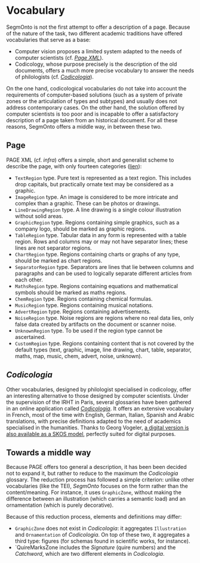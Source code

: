 # Vocabulary

SegmOnto is not the first attempt to offer a description of a page. Because of the nature of the task, two different academic traditions have offered vocabularies that serve as a base:

- Computer vision proposes a limited system adapted to the needs of computer scientists (cf. [_Page XML_](#page)).
- Codicology, whose purpose precisely is the description of the old documents, offers a much more precise vocabulary to answer the needs of philologists  (cf. [_Codicologia_](#codicologia)).

On the one hand, codicological vocabularies do not take into account the requirements of computer-based solutions (such as a system of private zones or the articulation of types and subtypes) and usually does not address contemporary cases. On the other hand, the solution offered by computer scientists is too poor and is incapable to offer a satisfactory description of a page taken from an historical document. For all these reasons, SegmOnto offers a middle way, in between these two.

## Page

PAGE XML (cf. _infra_) offers a simple, short and generalist scheme to describe the page, with only fourteen categories ([lien](https://www.primaresearch.org/schema/PAGE/gts/pagecontent/2016-07-15/pagecontent.xsd)):

- `TextRegion` type. Pure text is represented as a text region. This includes drop capitals, but practically ornate text may be considered as a graphic.
- `ImageRegion` type. An image is considered to be more intricate and complex than a graphic. These can be photos or drawings.
- `LineDrawingRegion` type. A line drawing is a single colour illustration without solid areas.
- `GraphicRegion` type. Regions containing simple graphics, such as a company logo, should be marked as graphic regions.
- `TableRegion` type. Tabular data in any form is represented with a table region. Rows and columns may or may not have separator lines; these lines are not separator regions.
- `ChartRegion` type. Regions containing charts or graphs of any type, should be marked as chart regions.
- `SeparatorRegion` type. Separators are lines that lie between columns and paragraphs and can be used to logically separate different articles from each other.
- `MathsRegion` type. Regions containing equations and mathematical symbols should be marked as maths regions.
- `ChemRegion` type. Regions containing chemical formulas.
- `MusicRegion` type. Regions containing musical notations.
- `AdvertRegion` type. Regions containing advertisements.
- `NoiseRegion` type. Noise regions are regions where no real data lies, only false data created by artifacts on the document or scanner noise.
- `UnknownRegion` type. To be used if the region type cannot be ascertained.
- `CustomRegion` type. Regions containing content that is not covered by the default types (text, graphic, image, line drawing, chart, table, separator, maths, map, music, chem, advert, noise, unknown).

## _Codicologia_

Other vocabularies, designed by philologist specialised in codicology, offer an interesting alternative to those designed by computer scientists. Under the supervision of the IRHT in Paris, several glossaries have been gathered in an online application called [_Codicologia_](http://codicologia.irht.cnrs.fr). It offers an extensive vocabulary in French, most of the time with English, German, Italian, Spanish and Arabic translations, with precise definitions adapted to the need of academics specialised in the humanities. Thanks to Georg Vogeler, [a digital version is also available as a SKOS model](https://gams.uni-graz.at/archive/objects/o:cord.auth/methods/sdef:SKOS/get), perfectly suited for digital purposes.

## Towards a middle way

Because PAGE offers too general a description, it has been been decided not to expand it, but rather to reduce to the maximum the _Codicologia_ glossary. The reduction process has followed a simple criterion: unlike other vocabularies (like the TEI), _SegmOnto_ focuses on the form rather than the content/meaning. For instance, it uses `GraphicZone`, without making the difference between an illustration (which carries a semantic load) and an ornamentation (which is purely decorative).

Because of this reduction process, elements and definitions may differ:

- `GraphicZone` does not exist in _Codicologia_: it aggregates `Illustration` and `Ornamentation` of _Codicologia_. On top of these two, it aggregates a third type: figures (for schemas found in scientific works, for instance).
- `QuireMarksZone includes the _Signature_ (quire numbers) and the _Catchword_, which are two different elements in _Codicologia_.

